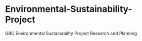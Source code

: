 # Environmental-Sustainability-Project
GBC Environmental Sustainability Project Research and Planning
